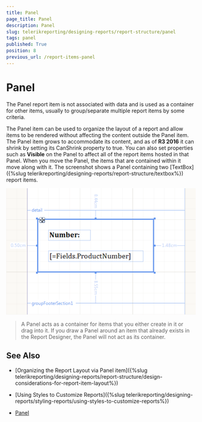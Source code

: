 ```yaml
---
title: Panel
page_title: Panel 
description: Panel
slug: telerikreporting/designing-reports/report-structure/panel
tags: panel
published: True
position: 8
previous_url: /report-items-panel
---
```


# Panel

The Panel report item is not associated with data and is used as a container for other items, usually to group/separate multiple report items by some criteria. 

The Panel item can be used to organize the layout of a report and allow items to be rendered without affecting the content outside the Panel item. The Panel item grows to accommodate its content, and as of __R3 2016__ it can shrink by setting its CanShrink property to true. You can also set properties such as __Visible__ on the Panel to affect all of the report items hosted in that Panel. When you move the Panel, the items that are contained within it move along with it. The screenshot shows a Panel containing two [TextBox]({%slug telerikreporting/designing-reports/report-structure/textbox%}) report items. 

  ![](images/Panel.png)

> A Panel acts as a container for items that you either create in it or drag into it. If you draw a Panel around an item that already exists in the Report Designer, the Panel will not act as its container. 

## See Also

* [Organizing the Report Layout via Panel item]({%slug telerikreporting/designing-reports/report-structure/design-considerations-for-report-item-layout%})

* [Using Styles to Customize Reports]({%slug telerikreporting/designing-reports/styling-reports/using-styles-to-customize-reports%}) 

* [Panel](/reporting/api/Telerik.Reporting.Panel)

